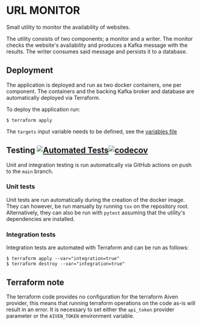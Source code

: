 # URL MONITOR

Small utility to monitor the availability of websites.

The utility consists of two components; a monitor and a writer.
The monitor checks the website's availability and produces a Kafka message with the results.
The writer consumes said message and persists it to a database.

## Deployment
The application is deployed and run as two docker containers, one per component.
The containers and the backing Kafka broker and database are automatically deployed via Terraform.

To deploy the application run:

```
$ terraform apply
```

The `targets` input variable needs to be defined, see the [variables file](variables.tf)


## Testing [![Automated Tests](https://github.com/Jorge-Rodriguez/aiven-monitor-homework/actions/workflows/tests.yml/badge.svg)](https://github.com/Jorge-Rodriguez/aiven-monitor-homework/actions/workflows/tests.yml)[![codecov](https://codecov.io/gh/Jorge-Rodriguez/aiven-monitor-homework/branch/main/graph/badge.svg?token=QFJ8H1DVK1)](https://codecov.io/gh/Jorge-Rodriguez/aiven-monitor-homework)
Unit and integration testing is run automatically via GitHub actions on push to the `main` branch.

### Unit tests
Unit tests are run automatically during the creation of the docker image.
They can however, be run manually by running `tox` on the repository root.
Alternatively, they can also be run with `pytest` assuming that the utility's dependencies are installed.

### Integration tests
Integration tests are automated with Terraform and can be run as follows:

```
$ terraform apply --var="integration=true"
$ terraform destroy --var="integration=true"
```

## Terraform note
The terraform code provides no configuration for the terraform Aiven provider, this means that running terraform operations on the code as-is will result in an error. It is necessary to set either the `api_token` provider parameter or the `AIVEN_TOKEN` environment variable.
